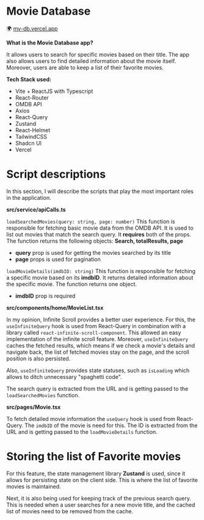 # Movie Database

🌍 [mv-db.vercel.app](https://mv-db.vercel.app)

**What is the Movie Database app?** 

It allows users to search for specific movies based on their title. The app also allows users to find detailed information about the movie itself. Moreover, users are able to keep a list of their favorite movies.

**Tech Stack used:**
- Vite + ReactJS with Typescript
- React-Router
- OMDB API
- Axios
- React-Query
- Zustand
- React-Helmet
- TailwindCSS
- Shadcn UI
- Vercel

# Script descriptions

In this section, I will describe the scripts that play the most important roles in the application.

**src/service/apiCalls.ts**

`loadSearchedMovies(query: string, page: number)`
This function is responsible for fetching basic movie data from the OMDB API. It is used to list out movies that match the search query. It **requires** both of the props. 
The function returns the following objects: **Search, totalResults, page**
- **query** prop is used for getting the movies searched by its title
- **page** props is used for pagination

`loadMovieDetails(imdbID: string)`
This function is responsible for fetching a specific movie based on its **imdbID**.
It returns detailed information about the specific movie. The function returns one object.
- **imdbID** prop is required

**src/components/home/MovieList.tsx**

In my opinion, Infinite Scroll provides a better user experience. For this, the `useInfiniteQuery` hook is used from React-Query in combination with a library called `react-infinite-scroll-component`. This allowed an easy implementation of the infinite scroll feature. Moreover, `useInfiniteQuery` caches the fetched results, which means if we check a movie's details and navigate back, the list of fetched movies stay on the page, and the scroll position is also persisted.

Also, `useInfiniteQuery` provides state statuses, such as `isLoading` which allows to ditch unnecessary "spaghetti code".

The search query is extracted from the URL and is getting passed to the `loadSearchedMovies` function.

**src/pages/Movie.tsx**

To fetch detailed movie information the `useQuery` hook is used from React-Query. The `imdbID` of the movie is need for this. The ID is extracted from the URL and is getting passed to the `loadMovieDetails` function.


# Storing the list of Favorite movies

For this feature, the state management library **Zustand** is used, since it allows for persisting state on the client side. This is where the list of favorite movies is maintained.

Next, it is also being used for keeping track of the previous search query. This is needed when a user searches for a new movie title, and the cached list of movies need to be removed from the cache.